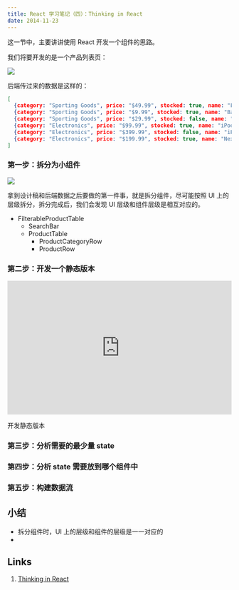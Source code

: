 ```yaml
---
title: React 学习笔记（四）：Thinking in React
date: 2014-11-23
---
```


这一节中，主要讲讲使用 React 开发一个组件的思路。

我们将要开发的是一个产品列表页：

![](/img/learning-react-4-thinking-in-react-mock.png)

后端传过来的数据是这样的：

```json
[
  {category: "Sporting Goods", price: "$49.99", stocked: true, name: "Football"},
  {category: "Sporting Goods", price: "$9.99", stocked: true, name: "Baseball"},
  {category: "Sporting Goods", price: "$29.99", stocked: false, name: "Basketball"},
  {category: "Electronics", price: "$99.99", stocked: true, name: "iPod Touch"},
  {category: "Electronics", price: "$399.99", stocked: false, name: "iPhone 5"},
  {category: "Electronics", price: "$199.99", stocked: true, name: "Nexus 7"}
]
```

### 第一步：拆分为小组件

![](/img/learning-react-4-thinking-in-react-components.png)

拿到设计稿和后端数据之后要做的第一件事，就是拆分组件，尽可能按照 UI 上的层级拆分，拆分完成后，我们会发现 UI 层级和组件层级是相互对应的。

- FilterableProductTable
  - SearchBar
  - ProductTable
    - ProductCategoryRow
    - ProductRow

### 第二步：开发一个静态版本

<iframe width="100%" height="300" src="http://jsfiddle.net/reactjs/yun1vgqb/embedded/" allowfullscreen="allowfullscreen" frameborder="0"></iframe>

开发静态版本

### 第三步：分析需要的最少量 state

### 第四步：分析 state 需要放到哪个组件中

### 第五步：构建数据流

小结
---

- 拆分组件时，UI 上的层级和组件的层级是一一对应的
- 

Links
---

1. [Thinking in React]

[Thinking in React]: http://facebook.github.io/react/docs/thinking-in-react.html